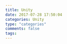 ```yaml
---
title: Unity
date: 2017-07-28 17:50:04
categories: Unity
type: "categories"
comments: false
tags:
---
```

